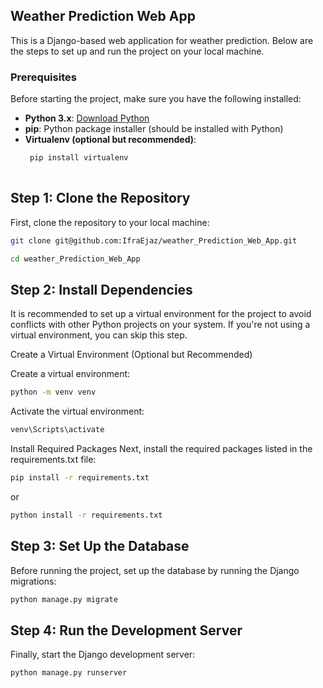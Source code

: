 

## Weather Prediction Web App

This is a Django-based web application for weather prediction. Below are the steps to set up and run the project on your local machine.

### Prerequisites

Before starting the project, make sure you have the following installed:

- **Python 3.x**: [Download Python](https://www.python.org/downloads/)
- **pip**: Python package installer (should be installed with Python)
- **Virtualenv (optional but recommended)**: 
  ```bash
   pip install virtualenv
 
## Step 1: Clone the Repository
First, clone the repository to your local machine:
  ```bash
git clone git@github.com:IfraEjaz/weather_Prediction_Web_App.git
```

```bash
cd weather_Prediction_Web_App
```
## Step 2: Install Dependencies
It is recommended to set up a virtual environment for the project to avoid conflicts with other Python projects on your system. If you're not using a virtual environment, you can skip this step.

Create a Virtual Environment (Optional but Recommended)

Create a virtual environment:
  ```bash
python -m venv venv
```

Activate the virtual environment:
  ```bash
venv\Scripts\activate
```
Install Required Packages
Next, install the required packages listed in the requirements.txt file:
  ```bash
pip install -r requirements.txt
```
or 
  ```bash
python install -r requirements.txt
```
## Step 3: Set Up the Database

Before running the project, set up the database by running the Django migrations:
  ```bash
python manage.py migrate
```
## Step 4: Run the Development Server
Finally, start the Django development server:
  ```bash
python manage.py runserver
